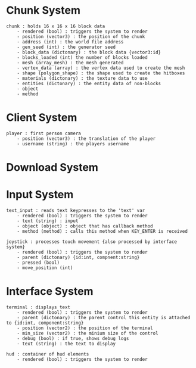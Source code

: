 # Chunk System
	chunk : holds 16 x 16 x 16 block data
		- rendered (bool) : triggers the system to render
		- position (vector3) : the position of the chunk
		- address (int) : the world file address
		- gen_seed (int) : the generator seed
		- block_data (dictonary) : the block data {vector3:id}
		- blocks_loaded (int) the number of blocks loaded
		- mesh (array_mesh) : the mesh generated
		- vertex_data (array) : the vertex data used to create the mesh
		- shape (polygon_shape) : the shape used to create the hitboxes
		- materials (dictonary) : the texture data to use
		- entities (dictonary) : the entity data of non-blocks
		- object
		- method

# Client System
	player : first person camera
		- position (vector3) : the translation of the player
		- username (string) : the players username

# Download System

# Input System
	text_input : reads text keypresses to the 'text' var
		- rendered (bool) : triggers the system to render
		- text (string) : input
		- object (object) : object that has callback method
		- method (method) : calls this method when KEY_ENTER is received

	joystick : processes touch movement {also processed by interface system}
		- rendered (bool) : triggers the system to render
		- parent (dictonary) {id:int, compnent:string}
		- pressed (bool)
		- move_position (int)

# Interface System
	terminal : displays text
		- rendered (bool) : triggers the system to render
		- parent (dictonary) : the parent control this entity is attached to {id:int, component:string}
		- position (vector2) : the position of the terminal
		- min_size (vector2) : the minium size of the control
		- debug (bool) : if true, shows debug logs
		- text (string) : the text to display

	hud : container of hud elements
		- rendered (bool) : triggers the system to render
